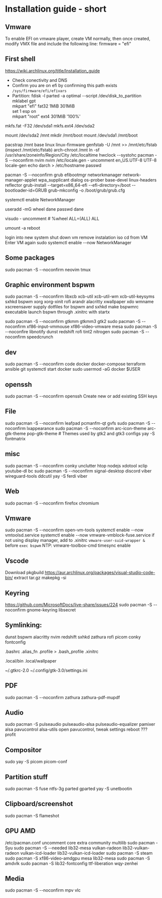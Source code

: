# Installation guide - short


## Vmware
To enable EFI on vmware player, create VM normally, then once created, 
modify VMX file and include the following line:
firmware = "efi"

## First shell
https://wiki.archlinux.org/title/Installation_guide
- Check conectivity and DNS
- Confirm you are on efi by confirming this path exists `/sys/firmware/efi/efivars`
- Partition:
  fdisk -l
  parted -a optimal --script /dev/disk_to_partition \
    mklabel gpt \
    mkpart "efi" fat32 1MiB 301MiB \
    set 1 esp on \
    mkpart "root" ext4 301MiB '100%'

mkfs.fat -F32 /dev/sda1
mkfs.ext4 /dev/sda2

mount /dev/sda2 /mnt
mkdir /mnt/boot
mount /dev/sda1 /mnt/boot

pacstrap /mnt base linux linux-firmware 
genfstab -U /mnt >> /mnt/etc/fstab
(inspect /mnt/etc/fstab)
arch-chroot /mnt
ln -sf /usr/share/zoneinfo/Region/City /etc/localtime
hwclock --systohc
pacman -S --noconfirm nvim
nvim /etc/locale.gen  -  uncomment en_US.UTF-8 UTF-8
locale-gen
echo darch > /etc/hostname
passwd

pacman -S --noconfirm grub efibootmgr networkmanager network-manager-applet wpa_supplicant dialog os-prober base-devel linux-headers reflector
grub-install --target=x86_64-efi --efi-directory=/boot --bootloader-id=GRUB
grub-mkconfig -o /boot/grub/grub.cfg

systemctl enable NetworkManager

useradd -mG wheel dane
passwd dane

visudo   -    uncomment # %wheel ALL=(ALL) ALL

umount -a
reboot

login into new system
shut down vm
remove instalation iso cd from VM
Enter VM again
sudo systemctl enable --now NetworkManager

## Some packages

sudo pacman -S --noconfirm neovim tmux

## Graphic environment bspwm
sudo pacman -S --noconfirm libxcb xcb-util xcb-util-wm xcb-util-keysyms sxhkd bspwm xorg xorg-xinit rofi arandr alacritty xwallpaper xdo wmname xscreensaver
supply dotfiles for bspwm and sxhkd
make bspwmrc executable
launch bspwn through .xinitrc with startx

sudo pacman -S --noconfirm gtkmm gtkmm3 gtk2
sudo pacman -S --noconfirm xf86-input-vmmouse xf86-video-vmware mesa
sudo pacman -S --noconfire libnotify dunst redshift rofi tint2 nitrogen
sudo pacman -S --noconfirm speedcrunch

## dev
sudo pacman -S --noconfirm code docker docker-compose terraform ansible git
systemctl start docker
sudo usermod -aG docker $USER

## openssh
sudo pacman -S --noconfirm openssh
Create new or add existing SSH keys

## File
sudo pacman -S --noconfirm leafpad pcmanfm-qt gvfs
sudo pacman -S --noconfirm lxappearance
sudo pacman -S --noconfirm arc-icon-theme arc-gtk-theme pop-gtk-theme   # Themes used by gtk2 and gtk3 configs
yay -S fontmatrix


## misc
sudo pacman -S --noconfirm conky unclutter htop nodejs xdotool xclip youtube-dl bc
sudo pacman -S --noconfirm signal-desktop discord viber wireguard-tools ddcutil
yay -S ferdi viber

## Web
sudo pacman -S --noconfirm firefox chromium

## Vmware
sudo pacman -S --noconfirm open-vm-tools
systemctl enable --now vmtoolsd.service
systemctl enable --now vmware-vmblock-fuse.service
if not using display manager, add to .xinitrc `vmware-user-suid-wrapper &` before `exec bspwm`
NTP:
vmware-toolbox-cmd timesync enable

## Vscode
Download pkgbuild https://aur.archlinux.org/packages/visual-studio-code-bin/
extract tar.gz
makepkg -si

## Keyring
https://github.com/MicrosoftDocs/live-share/issues/224
sudo pacman -S --noconfirm gnome-keyring libsecret

## Symlinking:
dunst
bspwm
alacritty
nvim
redshift
sxhkd
zathura
rofi
picom
conky
fontconfig

.bashrc
.alias_fn
.profile > .bash_profile
.xinitrc

.local/bin
.local/wallpaper

~/.gtkrc-2.0
~/.config/gtk-3.0/settings.ini

## PDF
sudo pacman -S --noconfirm zathura zathura-pdf-mupdf

## Audio
sudo pacman -S  pulseaudio pulseaudio-alsa pulseaudio-equalizer pamixer alsa pavucontrol alsa-utils
open pavucontrol, tweak settings
reboot
??? profit

## Compositor
sudo yay -S picom picom-conf

## Partition stuff
sudo pacman -S fuse ntfs-3g parted gparted
yay -S unetbootin

## Clipboard/screenshot
sudo pacman -S flameshot

## GPU AMD
/etc/pacman.conf
uncomment core extra community multilib
sudo pacman -Syu
sudo pacman -S --needed lib32-mesa vulkan-radeon lib32-vulkan-radeon vulkan-icd-loader lib32-vulkan-icd-loader
sudo pacman -S steam
sudo pacman -S xf86-video-amdgpu mesa lib32-mesa
sudo pacman -S amdvlk
sudo pacman -S lib32-fontconfig ttf-liberation wqy-zenhei

## Media
sudo pacman -S --noconfirm mpv vlc
